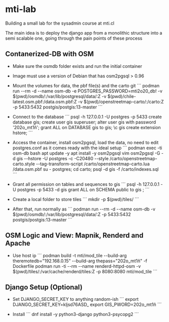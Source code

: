 # mti-lab
Building a small lab for the sysadmin course at mti.cl

The main idea is to deploy the django app from a monolithic structure into a semi scalable one, 
going through the pain points of these process

## Contanerized-DB with OSM
* Make sure the osmdb folder exists and run the initial container
* Image must use a version of Debian that has osm2pgsql > 0.96
* Mount the volumes for data, the pbf file(s) and the carto git
´´´
podman run --rm -d --name osm-db -e POSTGRES_PASSWORD=mti2o20_db! -v $(pwd)/osmdb/:/var/lib/postgresql/data/:Z -v $(pwd)/chile-latest.osm.pbf:/data.osm.pbf:Z -v $(pwd)/openstreetmap-carto/:/carto:Z -p 5433:5432 postgis/postgis:13-master
´´´

* Connect to the database
´´´
psql -h 127.0.0.1 -U postgres -p 5433
create database gis;
create user gis superuser;
alter user gis with password '202o_mt1ñ';
grant ALL on DATABASE gis to gis;
\c gis
create extension hstore;
´´´

* Access the container, install osm2pgsql, load the data, no need to edit postgres.conf as it comes ready with the ideal setup
´´´
podman exec -ti osm-db bash
apt update -y
apt install -y osm2pgsql vim
osm2pgsql -G -d gis --hstore -U postgres -c -C20480 --style /carto/openstreetmap-carto.style --tag-transform-script /carto/openstreetmap-carto.lua /data.osm.pbf
su - postgres; cd carto; psql -d gis -f /carto/indexes.sql
´´´

* Grant all permission on tables and sequences to gis
´´´
psql -h 127.0.0.1 -U postgres -p 5433 -d gis
grant ALL on SCHEMA public to gis ;
´´´

* Create a local folder to store tiles
´´´
mkdir -p $(pwd)/tiles/
´´´

* After that, run normally as
´´´
podman run --rm -d --name osm-db -v $(pwd)/osmdb/:/var/lib/postgresql/data/:Z -p 5433:5432 postgis/postgis:13-master
´´´

## OSM Logic and View: Mapnik, Renderd and Apache
* Use host ip
´´´
podman build -t mti/mod_tile --build-arg theremotedb="192.168.0.15" --build-arg thepass="202o_mt1ñ" -f Dockerfile
podman run -ti --rm --name renderd-httpd-osm -v $(pwd)/tiles/:/var/cache/renderd/tiles:Z -p 8080:8080 mti/mod_tile
´´´

## Django Setup (Optional)
* Set DJANGO_SECRET_KEY to anything random-ish
´´´
export DJANGO_SECRET_KEY=kljsd76ASD_
export GIS_PWORD=202o_mt1ñ
´´´

* Install
´´´
dnf install -y python3-django python3-psycopg2
´´´

